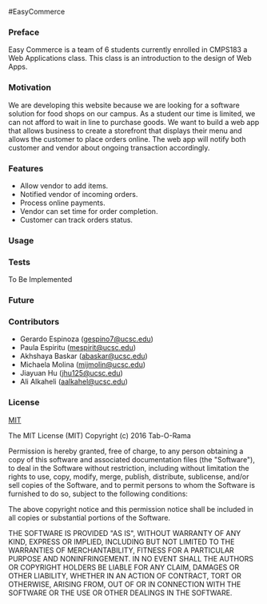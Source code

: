#EasyCommerce

### Preface

Easy Commerce is a team of  6 students currently enrolled in CMPS183 a Web Applications class. This class is an introduction
to the design of Web Apps.

### Motivation

We are developing this website because we are looking for a software solution for food shops on our campus. As a student our time is limited, we can not afford to wait in line to purchase goods. We want to build a web app that allows business to create a storefront that displays their menu and allows the customer to place orders online. The web app will notify both customer and vendor about ongoing transaction accordingly. 

### Features
 * Allow vendor to add items.
 * Notified vendor of incoming orders.
 * Process online payments.
 * Vendor can set time for order completion.
 * Customer can track orders status.

### Usage

### Tests

To Be Implemented

### Future

### Contributors

* Gerardo Espinoza (gespino7@ucsc.edu)
* Paula Espiritu (mespirit@ucsc.edu)
* Akhshaya Baskar (abaskar@ucsc.edu)
* Michaela Molina (mijmolin@ucsc.edu)
* Jiayuan Hu (jhu125@ucsc.edu)
* Ali Alkaheli (aalkahel@ucsc.edu)

### License
[MIT](https://opensource.org/licenses/MIT)

The MIT License (MIT)
Copyright (c) 2016 Tab-O-Rama

Permission is hereby granted, free of charge, to any person obtaining a copy of this software and associated documentation files (the "Software"), to deal in the Software without restriction, including without limitation the rights to use, copy, modify, merge, publish, distribute, sublicense, and/or sell copies of the Software, and to permit persons to whom the Software is furnished to do so, subject to the following conditions:

The above copyright notice and this permission notice shall be included in all copies or substantial portions of the Software.

THE SOFTWARE IS PROVIDED "AS IS", WITHOUT WARRANTY OF ANY KIND, EXPRESS OR IMPLIED, INCLUDING BUT NOT LIMITED TO THE WARRANTIES OF MERCHANTABILITY, FITNESS FOR A PARTICULAR PURPOSE AND NONINFRINGEMENT. IN NO EVENT SHALL THE AUTHORS OR COPYRIGHT HOLDERS BE LIABLE FOR ANY CLAIM, DAMAGES OR OTHER LIABILITY, WHETHER IN AN ACTION OF CONTRACT, TORT OR OTHERWISE, ARISING FROM, OUT OF OR IN CONNECTION WITH THE SOFTWARE OR THE USE OR OTHER DEALINGS IN THE SOFTWARE.
